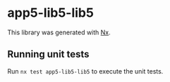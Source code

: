 # app5-lib5-lib5

This library was generated with [Nx](https://nx.dev).

## Running unit tests

Run `nx test app5-lib5-lib5` to execute the unit tests.
